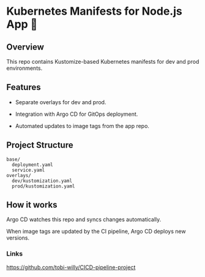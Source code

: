 # Kubernetes Manifests for Node.js App 🚀
## Overview
This repo contains Kustomize-based Kubernetes manifests for dev and prod environments.

## Features

- Separate overlays for dev and prod.

- Integration with Argo CD for GitOps deployment.

- Automated updates to image tags from the app repo.

## Project Structure


```
base/
  deployment.yaml
  service.yaml
overlays/
  dev/kustomization.yaml
  prod/kustomization.yaml
```
## How it works

Argo CD watches this repo and syncs changes automatically.

When image tags are updated by the CI pipeline, Argo CD deploys new versions.

### Links

https://github.com/tobi-willy/CICD-pipeline-project

